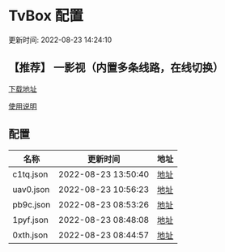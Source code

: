 # TvBox 配置

更新时间: 2022-08-23 14:24:10

## 【推荐】 一影视（内置多条线路，在线切换）

[下载地址](https://ghproxy.com/https://raw.githubusercontent.com/tv-player/apks/main/live/一影视.apk)

[使用说明](https://github.com/tv-player/apks/blob/main/README.md)

## 配置


|   名称  | 更新时间  |地址  |
|  ----  | ----  |----  |
|  c1tq.json | 2022-08-23 13:50:40 |[地址](https://box.okeybox.top/tv/c1tq.json) |
|  uav0.json | 2022-08-23 10:56:23 |[地址](https://box.okeybox.top/tv/uav0.json) |
|  pb9c.json | 2022-08-23 08:53:26 |[地址](https://box.okeybox.top/tv/pb9c.json) |
|  1pyf.json | 2022-08-23 08:48:08 |[地址](https://box.okeybox.top/tv/1pyf.json) |
|  0xth.json | 2022-08-23 08:44:57 |[地址](https://box.okeybox.top/tv/0xth.json) |
  






